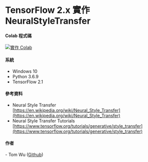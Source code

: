 # **TensorFlow 2.x** 實作 NeuralStyleTransfer 

#### **Colab 程式碼** <a href="https://drive.google.com/open?id=1dFH6c8HUxF8-H5AqKW6JevTnPiVUpkVO">
<img src="https://img.shields.io/badge/%E5%AF%A6%E4%BD%9C-Colab-yellow.svg?style=popout-square" alt="實作 Colab"></a>  

#### 系統    
* Windows 10
* Python 3.6.9 
* TensorFlow 2.1

#### 參考資料
* Neural Style Transfer [https://en.wikipedia.org/wiki/Neural_Style_Transfer](https://en.wikipedia.org/wiki/Neural_Style_Transfer)  
* Neural Style Transfer Tutorials [https://www.tensorflow.org/tutorials/generative/style_transfer](https://www.tensorflow.org/tutorials/generative/style_transfer)

#### 作者
<span> - Tom Wu (<a href="https://github.com/YenLinWu">Github</a>) </span>  
